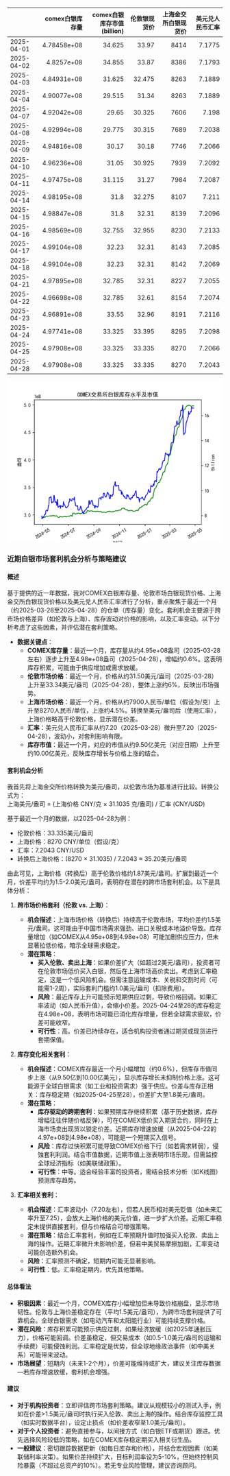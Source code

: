 |            |   comex白银库存量 |   comex白银库存市值(billion) |   伦敦银现货价 |   上海金交所白银现货价 |   美元兑人民币汇率 |
|:-----------|------------------:|-----------------------------:|---------------:|-----------------------:|-------------------:|
| 2025-04-01 |       4.78458e+08 |                       34.625 |         33.97  |                   8414 |             7.1775 |
| 2025-04-02 |       4.8257e+08  |                       34.855 |         33.87  |                   8386 |             7.1793 |
| 2025-04-03 |       4.84931e+08 |                       31.625 |         32.475 |                   8263 |             7.1889 |
| 2025-04-04 |       4.90077e+08 |                       29.515 |         31.34  |                   8263 |             7.1889 |
| 2025-04-07 |       4.92042e+08 |                       29.65  |         30.325 |                   7606 |             7.198  |
| 2025-04-08 |       4.92994e+08 |                       29.775 |         30.315 |                   7689 |             7.2038 |
| 2025-04-09 |       4.94816e+08 |                       30.17  |         30.18  |                   7746 |             7.2066 |
| 2025-04-10 |       4.96236e+08 |                       31.05  |         30.925 |                   7939 |             7.2092 |
| 2025-04-11 |       4.97475e+08 |                       31.115 |         31.27  |                   7984 |             7.2087 |
| 2025-04-14 |       4.98195e+08 |                       31.8   |         32.275 |                   8107 |             7.211  |
| 2025-04-15 |       4.98847e+08 |                       31.8   |         32.31  |                   8139 |             7.2096 |
| 2025-04-16 |       4.98569e+08 |                       32.755 |         32.955 |                   8230 |             7.2133 |
| 2025-04-17 |       4.99104e+08 |                       32.23  |         32.31  |                   8143 |             7.2085 |
| 2025-04-18 |       4.99104e+08 |                       32.23  |         32.31  |                   8142 |             7.2069 |
| 2025-04-21 |       4.97895e+08 |                       32.785 |         32.31  |                   8227 |             7.2055 |
| 2025-04-22 |       4.96698e+08 |                       32.785 |         32.61  |                   8154 |             7.2074 |
| 2025-04-23 |       4.96891e+08 |                       33.55  |         32.96  |                   8191 |             7.2116 |
| 2025-04-24 |       4.97741e+08 |                       33.325 |         33.395 |                   8295 |             7.2098 |
| 2025-04-25 |       4.97908e+08 |                       33.325 |         33.335 |                   8270 |             7.2066 |
| 2025-04-28 |       4.97908e+08 |                       33.325 |         33.335 |                   8270 |             7.2043 |

![图](silver.png)

### 近期白银市场套利机会分析与策略建议

#### 概述
基于提供的近一年数据，我对COMEX白银库存量、伦敦市场白银现货价格、上海金交所白银现货价格以及美元兑人民币汇率进行了分析，重点聚焦于最近一个月（约2025-03-28至2025-04-28）的仓单（库存量）变化。套利机会主要源于跨市场价格差异（如伦敦与上海）、库存波动对价格的影响，以及汇率变动。以下分析考虑了这些因素，并评估潜在套利策略。

- **数据关键点**：
  - **COMEX库存量**：最近一个月，库存量从约4.95e+08盎司（2025-03-28左右）逐步上升至4.98e+08盎司（2025-04-28），增幅约0.6%。这表明库存积累，可能由于供应增加或需求放缓。
  - **伦敦市场价格**：最近一个月，价格从约31.50美元/盎司（2025-03-28）上升至33.34美元/盎司（2025-04-28），整体上涨约6%，反映出市场强势。
  - **上海市场价格**：最近一个月，价格从约7900人民币/单位（假设为/克）上升至8270人民币/单位，上涨约4.5%。转换至美元/盎司后（使用汇率），上海价格略高于伦敦价格，显示潜在价差。
  - **汇率**：美元兑人民币汇率从约7.20（2025-03-28）微升至7.20（2025-04-28），波动小，对套利影响有限。
  - **库存市值**：最近一个月，对应的市值从约9.50亿美元（对应日期）上升至约10.00亿美元，反映库存增长与价格上涨的结合。

#### 套利机会分析
我首先将上海金交所价格转换为美元/盎司，以伦敦市场为基准进行比较。转换公式为：  
上海美元/盎司 = (上海价格 CNY/克 × 31.1035 克/盎司) / 汇率 (CNY/USD)  

基于最近一个月的数据，以2025-04-28为例：  
- 伦敦价格：33.335美元/盎司  
- 上海价格：8270 CNY/单位（假设/克）  
- 汇率：7.2043 CNY/USD  
- 转换后上海价格：(8270 × 31.1035) / 7.2043 ≈ 35.20美元/盎司  

由此可见，上海价格（转换后）高于伦敦价格约1.87美元/盎司。扩展到最近一个月，价差平均约为1.5-2.0美元/盎司，表明存在潜在的跨市场套利机会。以下是具体分析：

1. **跨市场价格套利（伦敦 vs. 上海）**：
   - **机会描述**：上海市场价格（转换后）持续高于伦敦市场，平均价差约1.5美元/盎司。这可能由于中国市场需求强劲、进口关税或本地溢价导致。库存量增加（如COMEX从4.95e+08到4.98e+08）可能加剧供应压力，但未显著拉低价格，暗示全球需求稳定。
   - **潜在策略**：
     - **买入伦敦、卖出上海**：如果价差扩大（如超过2美元/盎司），投资者可在伦敦市场低价买入白银，然后在上海市场高价卖出。考虑到汇率稳定，这是一个低风险机会。但需注意运输成本、关税和交割时间（可能需1-2周），实际套利门槛约1.0美元/盎司（扣除费用）。
     - **风险**：最近库存上升可能预示短期供应过剩，导致价格回调。如果汇率波动（如人民币升值），会缩小价差。2025-04-24至28的库存稳定在4.98e+08，表明市场可能已消化库存增量，但若全球需求疲软，价差可能收窄。
     - **可行性**：高。价差已持续存在，适合机构投资者通过期货或现货进行套期保值。

2. **库存变化相关套利**：
   - **机会描述**：COMEX库存最近一个月小幅增加（约0.6%），但库存市值同步上涨（从9.50亿到10.00亿美元），显示库存增长未抑制价格上涨。这可能源于全球白银需求（如工业和投资需求）强于供应。价差与库存正相关：库存稳定期（如2025-04-25至28），价差扩大至1.8美元/盎司。
   - **潜在策略**：
     - **库存驱动的跨期套利**：如果预期库存继续积累（基于历史数据，库存增幅往往伴随价格反弹），可在COMEX低价买入期货合约，同时在上海市场卖出现货以锁定价差。近期库存增速放缓（从2025-04-22的4.97e+08到4.98e+08），可能是一个短期买入信号。
     - **风险**：库存过快积累可能导致COMEX价格下行（如若需求转弱），侵蚀套利利润。结合市值数据，近期市值上涨表明市场乐观，但需监控全球经济指标（如美联储政策）。
     - **可行性**：中等。适合经验丰富的投资者，需结合技术分析（如K线图）预测库存趋势。

3. **汇率相关套利**：
   - **机会描述**：汇率波动小（7.20左右），但若人民币相对美元贬值（如未来汇率升至7.25），会放大上海价格的美元价值，进一步扩大价差。近期汇率稳定未提供直接套利，但与价格结合可增强策略。
   - **潜在策略**：结合汇率套利，例如在汇率预期升值时加强买入伦敦、卖出上海的操作。近期汇率微升未影响价差，但若中美贸易摩擦加剧，汇率变动可能创造额外机会。
   - **风险**：汇率预测不确定，短期内可能无显著影响。
   - **可行性**：低。汇率稳定期内，优先其他策略。

#### 总体看法
- **积极因素**：最近一个月，COMEX库存小幅增加但未导致价格崩盘，显示市场韧性。伦敦与上海价差稳定存在（平均1.5美元/盎司），为跨市场套利提供了可靠机会。全球白银需求（如电动汽车和太阳能行业）可能持续支撑价格。
- **潜在风险**：库存积累可能预示供应过剩，如果经济放缓（如2025年通胀压力），价格可能回调。价差虽稳定，但交易成本（如0.5-1.0美元/盎司的运输和手续费）可能侵蚀利润。汇率稳定是优势，但全球地缘政治事件（如中美关系）可能带来波动。
- **市场展望**：短期内（未来1-2个月），价差可能维持或扩大，建议关注库存数据—若库存增速放缓，套利机会增强。

#### 建议
- **对于机构投资者**：立即评估跨市场套利策略。建议从规模较小的测试入手，例如在价差>1.5美元/盎司时执行买入伦敦、卖出上海的操作。结合库存监控工具（如实时数据平台），设定止损点（如价差收窄至1.0美元/盎司）。
- **对于个人投资者**：避免直接参与，以间接方式（如白银ETF或期货）跟进。优先选择风险较低的策略，如在COMEX库存稳定期买入相关衍生品。
- **一般建议**：密切跟踪数据更新（如每日库存和价格），并结合宏观因素（如美联储利率决策）。如果价差持续扩大，目标利润率设为5-10%，但始终控制风险暴露（不超过总资产的10%）。若无专业风险管理，建议咨询顾问。